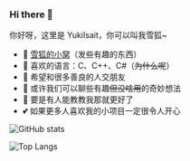 ### Hi there 👋

你好呀，这里是 YukiIsait，你可以叫我雪狐~

- 🌱 [雪狐的小窝](https://youko.netlify.app/)（发些有趣的东西）
- 🔭 喜欢的语言：C、C++、C#（~~为什么呢~~）
- 👯 希望和很多善良的人交朋友
- 💬 或许我们可以聊些有趣~~但没啥用~~的奇妙想法
- 🤔 要是有人能教教我那就更好了
- 💕 如果更多人喜欢我的小项目一定很令人开心

![GitHub stats](https://github-readme-stats.vercel.app/api?username=YukiIsait&show_icons=true&theme=swift)

![Top Langs](https://github-readme-stats.vercel.app/api/top-langs/?username=YukiIsait&layout=compact&theme=swift)
